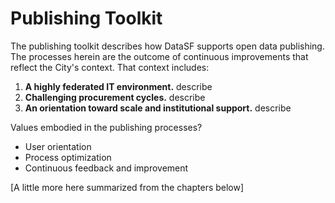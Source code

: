 # Publishing Toolkit

The publishing toolkit describes how DataSF supports open data publishing. The processes herein are the outcome of continuous improvements that reflect the City's context. That context includes:

1. **A highly federated IT environment.** describe
2. **Challenging procurement cycles.** describe
3. **An orientation toward scale and institutional support.** describe

Values embodied in the publishing processes? 

- User orientation
- Process optimization
- Continuous feedback and improvement


[A little more here summarized from the chapters below]
